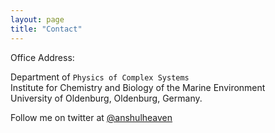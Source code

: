 ```yaml
---
layout: page
title: "Contact"
---
```


Office Address:

Department of `Physics of Complex Systems`<br/>
Institute for Chemistry and Biology of the Marine Environment<br/>
University of Oldenburg, Oldenburg, Germany.


Follow me on twitter at [@anshulheaven](http://www.twitter.com)

